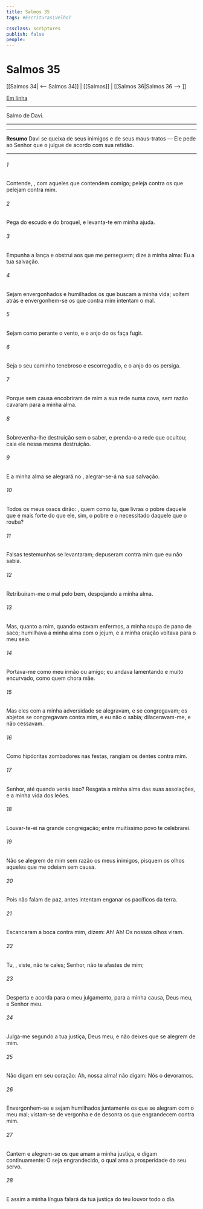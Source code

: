 ```yaml
---
title: Salmos 35
tags: #Escrituras\VelhoT

cssclass: scriptures
publish: false
people:
---
```


# Salmos 35
[[Salmos 34| <-- Salmos 34]] | [[Salmos]] | [[Salmos 36|Salmos 36 --> ]]

[Em linha](https://churchofjesuschrist.org/study/scriptures/ot/ps/35?lang=por)

---
Salmo de Davi.

---

---
__Resumo__
Davi se queixa de seus inimigos e de seus maus-tratos — Ele pede ao Senhor que o julgue de acordo com sua retidão.

---
###### 1 
Contende, , com aqueles que contendem comigo; peleja contra os que pelejam contra mim.

###### 2 
Pega do escudo e do broquel, e levanta-te em minha ajuda.

###### 3 
Empunha a lança e obstrui  aos que me perseguem; dize à minha alma: Eu  a tua salvação.

###### 4 
Sejam envergonhados e humilhados os que buscam a minha vida; voltem atrás e envergonhem-se os que contra mim intentam o mal.

###### 5 
Sejam como  perante o vento, e o anjo do  os faça fugir.

###### 6 
Seja o seu caminho tenebroso e escorregadio, e o anjo do  os persiga.

###### 7 
Porque sem causa encobriram de mim a sua rede numa cova,  sem razão cavaram para a minha alma.

###### 8 
Sobrevenha-lhe destruição sem o saber, e prenda-o a rede que ocultou; caia ele nessa mesma destruição.

###### 9 
E a minha alma se alegrará no , alegrar-se-á na sua salvação.

###### 10 
Todos os meus ossos dirão: , quem  como tu, que livras o pobre daquele que é mais forte do que ele, sim, o pobre e o necessitado daquele que o rouba?

###### 11 
Falsas testemunhas se levantaram; depuseram contra mim  que eu não sabia.

###### 12 
Retribuíram-me o mal pelo bem, despojando a minha alma.

###### 13 
Mas, quanto a mim, quando estavam enfermos, a minha roupa  de pano de saco; humilhava a minha alma com o jejum, e a minha oração voltava para o meu seio.

###### 14 
Portava-me como  meu irmão ou amigo; eu andava lamentando e muito encurvado, como quem chora  mãe.

###### 15 
Mas eles com a minha adversidade se alegravam, e se congregavam; os abjetos se congregavam contra mim, e eu não o sabia; dilaceravam-me, e não cessavam.

###### 16 
Como hipócritas zombadores nas festas, rangiam os dentes contra mim.

###### 17 
Senhor, até quando verás isso? Resgata a minha alma das suas assolações, e a minha vida dos leões.

###### 18 
Louvar-te-ei na grande congregação; entre muitíssimo povo te celebrarei.

###### 19 
Não se alegrem de mim sem razão os meus inimigos,  pisquem os olhos aqueles que me odeiam sem causa.

###### 20 
Pois não falam de paz, antes intentam enganar os pacíficos da terra.

###### 21 
Escancaram a boca contra mim,  dizem: Ah! Ah! Os nossos olhos  viram.

###### 22 
Tu, ,  viste, não te cales; Senhor, não te afastes de mim;

###### 23 
Desperta e acorda para o meu julgamento, para a minha causa, Deus meu, e Senhor meu.

###### 24 
Julga-me segundo a tua justiça,  Deus meu, e não deixes que se alegrem de mim.

###### 25 
Não digam em seu coração: Ah,  nossa alma! não digam: Nós o devoramos.

###### 26 
Envergonhem-se e sejam humilhados juntamente os que se alegram com o meu mal; vistam-se de vergonha e de desonra os que  engrandecem contra mim.

###### 27 
Cantem e alegrem-se os que amam a minha justiça, e digam continuamente: O  seja engrandecido, o qual ama a prosperidade do seu servo.

###### 28 
E assim a minha língua falará da tua justiça  do teu louvor todo o dia.

